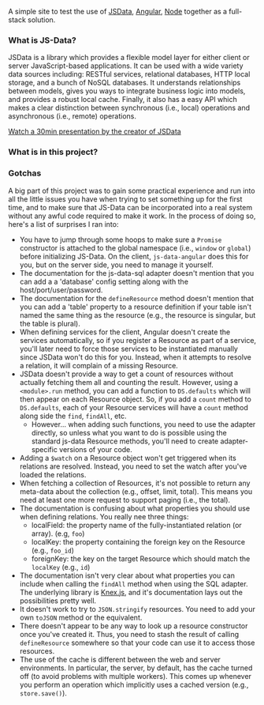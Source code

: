 A simple site to test the use of [JSData](www.js-data.io/), [Angular](angularjs.org/), [Node](nodejs.org) together as a full-stack solution.


### What is JS-Data?

JSData is a library which provides a flexible model layer for either client or server JavaScript-based applications.  It can be used with a wide variety data sources including: RESTful services, relational databases, HTTP local storage, and a bunch of NoSQL databases.  It understands relationships between models, gives you ways to integrate business logic into models, and provides a robust local cache.  Finally, it also has a easy API which makes a clear distinction between synchronous (i.e., local) operations and asynchronous (i.e., remote) operations.

[Watch a 30min presentation by the creator of JSData](https://www.youtube.com/watch?v=8wxnnJA9FKw)


### What is in this project?



### Gotchas

A big part of this project was to gain some practical experience and run into all the little issues you have when trying to set something up for the first time, and to make sure that JS-Data can be incorporated into a real system without any awful code required to make it work.  In the process of doing so, here's a list of surprises I ran into:

* You have to jump through some hoops to make sure a `Promise` constructor is attached to the global namespace (i.e., `window` or `global`) before initializing JS-Data.  On the client, `js-data-angular` does this for you, but on the server side, you need to manage it yourself.
* The documentation for the js-data-sql adapter doesn't mention that you can add a a 'database' config setting along with the host/port/user/password.
* The documentation for the `defineResource` method doesn't mention that you can add a 'table' property to a resource definition if your table isn't named the same thing as the resource (e.g., the resource is singular, but the table is plural).
* When defining services for the client, Angular doesn't create the services automatically, so if you register a Resource as part of a service, you'll later need to force those services to be instantiated manually since JSData won't do this for you. Instead, when it attempts to resolve a relation, it will complain of a missing Resource.
* JSData doesn't provide a way to get a count of resources without actually fetching them all and counting the result.  However, using a `<module>.run` method, you can add a function to `DS.defaults` which will then appear on each Resource object.  So, if you add a `count` method to `DS.defaults`, each of your Resource services will have a `count` method along side the `find`, `findAll`, etc.
    * However... when adding such functions, you need to use the adapter directly, so unless what you want to do is possible using the standard js-data Resource methods, you'll need to create adapter-specific versions of your code.
* Adding a `$watch` on a Resource object won't get triggered when its relations are resolved. Instead, you need to set the watch after you've loaded the relations.
* When fetching a collection of Resources, it's not possible to return any meta-data about the collection (e.g., offset, limit, total).  This means you need at least one more request to support paging (i.e., the total).
* The documentation is confusing about what properties you should use when defining relations. You really nee three things:
    * localField: the property name of the fully-instantiated relation (or array). (e.g, `foo`)
    * localKey: the property containing the foreign key on the Resource (e.g., `foo_id`)
    * foreignKey: the key on the target Resource which should match the `localKey` (e.g., `id`)
* The documentation isn't very clear about what properties you can include when calling the `findAll` method when using the SQL adapter. The underlying library is [Knex.js](http://knexjs.org/), and it's documentation lays out the possibilities pretty well.
* It doesn't work to try to `JSON.stringify` resources. You need to add your own `toJSON` method or the equivalent.
* There doesn't appear to be any way to look up a resource constructor once you've created it.  Thus, you need to stash the result of calling `defineResource` somewhere so that your code can use it to access those resources.
* The use of the cache is different between the web and server environments.  In particular, the server, by default, has the cache turned off (to avoid problems with multiple workers). This comes up whenever you perform an operation which implicitly uses a cached version (e.g., `store.save()`).
